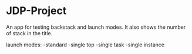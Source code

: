 # JDP-Project
An app for testing backstack and launch modes. It also shows the number of stack in the title.

launch modes:
    -standard
    -single top
    -single task
    -single instance
